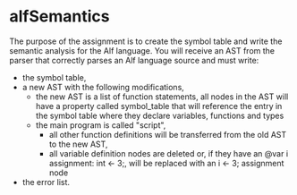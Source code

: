 # alfSemantics
The purpose of the assignment is to create the symbol table and write the semantic analysis for the Alf language. You will receive an AST from the parser that correctly parses an Alf language source and must write: 
* the symbol table, 
* a new AST with the following modifications, 
  * the new AST is a list of function statements, all nodes in the AST will have a property called symbol_table that will reference the entry in the symbol table where they declare variables, functions and types 
  * the main program is called "script", 
    * all other function definitions will be transferred from the old AST to the new AST, 
    * all variable definition nodes are deleted or, if they have an @var i assignment: int ← 3;, will be replaced with an i ← 3; assignment node
* the error list.
